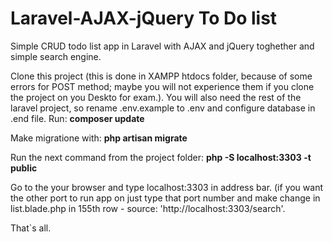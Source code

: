 # Laravel-AJAX-jQuery To Do list

  Simple CRUD todo list app in Laravel with AJAX and jQuery toghether and simple search engine.

  Clone this project (this is done in XAMPP htdocs folder, because of some errors for POST method; maybe you will not experience them if you clone the project on you Deskto for exam.).
  You will also need the rest of the laravel project, so rename .env.example to .env and configure database in .end file.
  Run:
  <b>composer update</b>
  
  Make migratione with:
  <b>php artisan migrate</b>
 
  Run the next command from the project folder:
  <strong>php -S localhost:3303 -t public</strong>
  
  Go to the your browser and type localhost:3303 in address bar. (if you want the other port to run app on just type that port number and make change in list.blade.php in 155th row - source: 'http://localhost:3303/search'.
  
That\`s all.
